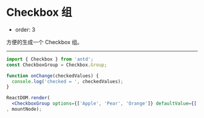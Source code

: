 # Checkbox 组

- order: 3

方便的生成一个 Checkbox 组。

---

````jsx
import { Checkbox } from 'antd';
const CheckboxGroup = Checkbox.Group;

function onChange(checkedValues) {
  console.log('checked = ', checkedValues);
}

ReactDOM.render(
  <CheckboxGroup options={['Apple', 'Pear', 'Orange']} defaultValue={['Apple']} onChange={onChange} />
, mountNode);
````
